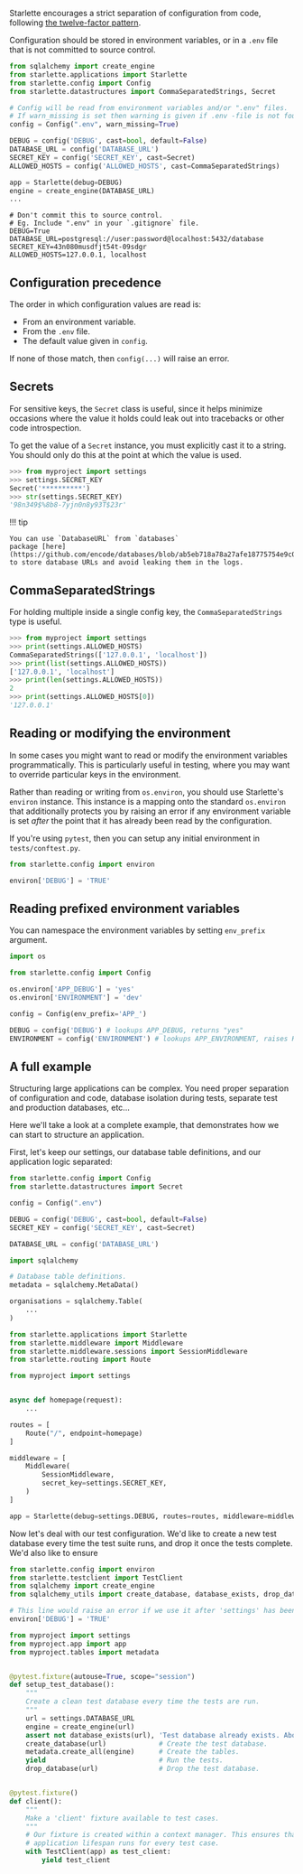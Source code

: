 Starlette encourages a strict separation of configuration from code,
following [the twelve-factor pattern][twelve-factor].

Configuration should be stored in environment variables, or in a `.env` file
that is not committed to source control.

```python title="main.py"
from sqlalchemy import create_engine
from starlette.applications import Starlette
from starlette.config import Config
from starlette.datastructures import CommaSeparatedStrings, Secret

# Config will be read from environment variables and/or ".env" files.
# If warn_missing is set then warning is given if .env -file is not found.
config = Config(".env", warn_missing=True)

DEBUG = config('DEBUG', cast=bool, default=False)
DATABASE_URL = config('DATABASE_URL')
SECRET_KEY = config('SECRET_KEY', cast=Secret)
ALLOWED_HOSTS = config('ALLOWED_HOSTS', cast=CommaSeparatedStrings)

app = Starlette(debug=DEBUG)
engine = create_engine(DATABASE_URL)
...
```

```shell title=".env"
# Don't commit this to source control.
# Eg. Include ".env" in your `.gitignore` file.
DEBUG=True
DATABASE_URL=postgresql://user:password@localhost:5432/database
SECRET_KEY=43n080musdfjt54t-09sdgr
ALLOWED_HOSTS=127.0.0.1, localhost
```

## Configuration precedence

The order in which configuration values are read is:

* From an environment variable.
* From the `.env` file.
* The default value given in `config`.

If none of those match, then `config(...)` will raise an error.

## Secrets

For sensitive keys, the `Secret` class is useful, since it helps minimize
occasions where the value it holds could leak out into tracebacks or
other code introspection.

To get the value of a `Secret` instance, you must explicitly cast it to a string.
You should only do this at the point at which the value is used.

```python
>>> from myproject import settings
>>> settings.SECRET_KEY
Secret('**********')
>>> str(settings.SECRET_KEY)
'98n349$%8b8-7yjn0n8y93T$23r'
```

!!! tip

    You can use `DatabaseURL` from `databases`
    package [here](https://github.com/encode/databases/blob/ab5eb718a78a27afe18775754e9c0fa2ad9cd211/databases/core.py#L420)
    to store database URLs and avoid leaking them in the logs.

## CommaSeparatedStrings

For holding multiple inside a single config key, the `CommaSeparatedStrings`
type is useful.

```python
>>> from myproject import settings
>>> print(settings.ALLOWED_HOSTS)
CommaSeparatedStrings(['127.0.0.1', 'localhost'])
>>> print(list(settings.ALLOWED_HOSTS))
['127.0.0.1', 'localhost']
>>> print(len(settings.ALLOWED_HOSTS))
2
>>> print(settings.ALLOWED_HOSTS[0])
'127.0.0.1'
```

## Reading or modifying the environment

In some cases you might want to read or modify the environment variables programmatically.
This is particularly useful in testing, where you may want to override particular
keys in the environment.

Rather than reading or writing from `os.environ`, you should use Starlette's
`environ` instance. This instance is a mapping onto the standard `os.environ`
that additionally protects you by raising an error if any environment variable
is set *after* the point that it has already been read by the configuration.

If you're using `pytest`, then you can setup any initial environment in
`tests/conftest.py`.

```python title="tests/conftest.py"
from starlette.config import environ

environ['DEBUG'] = 'TRUE'
```

## Reading prefixed environment variables

You can namespace the environment variables by setting `env_prefix` argument.

```python title="myproject/settings.py"
import os

from starlette.config import Config

os.environ['APP_DEBUG'] = 'yes'
os.environ['ENVIRONMENT'] = 'dev'

config = Config(env_prefix='APP_')

DEBUG = config('DEBUG') # lookups APP_DEBUG, returns "yes"
ENVIRONMENT = config('ENVIRONMENT') # lookups APP_ENVIRONMENT, raises KeyError as variable is not defined
```

## A full example

Structuring large applications can be complex. You need proper separation of
configuration and code, database isolation during tests, separate test and
production databases, etc...

Here we'll take a look at a complete example, that demonstrates how
we can start to structure an application.

First, let's keep our settings, our database table definitions, and our
application logic separated:

```python title="myproject/settings.py"
from starlette.config import Config
from starlette.datastructures import Secret

config = Config(".env")

DEBUG = config('DEBUG', cast=bool, default=False)
SECRET_KEY = config('SECRET_KEY', cast=Secret)

DATABASE_URL = config('DATABASE_URL')
```

```python title="myproject/tables.py"
import sqlalchemy

# Database table definitions.
metadata = sqlalchemy.MetaData()

organisations = sqlalchemy.Table(
    ...
)
```

```python title="myproject/app.py"
from starlette.applications import Starlette
from starlette.middleware import Middleware
from starlette.middleware.sessions import SessionMiddleware
from starlette.routing import Route

from myproject import settings


async def homepage(request):
    ...

routes = [
    Route("/", endpoint=homepage)
]

middleware = [
    Middleware(
        SessionMiddleware,
        secret_key=settings.SECRET_KEY,
    )
]

app = Starlette(debug=settings.DEBUG, routes=routes, middleware=middleware)
```

Now let's deal with our test configuration.
We'd like to create a new test database every time the test suite runs,
and drop it once the tests complete. We'd also like to ensure

```python title="tests/conftest.py"
from starlette.config import environ
from starlette.testclient import TestClient
from sqlalchemy import create_engine
from sqlalchemy_utils import create_database, database_exists, drop_database

# This line would raise an error if we use it after 'settings' has been imported.
environ['DEBUG'] = 'TRUE'

from myproject import settings
from myproject.app import app
from myproject.tables import metadata


@pytest.fixture(autouse=True, scope="session")
def setup_test_database():
    """
    Create a clean test database every time the tests are run.
    """
    url = settings.DATABASE_URL
    engine = create_engine(url)
    assert not database_exists(url), 'Test database already exists. Aborting tests.'
    create_database(url)             # Create the test database.
    metadata.create_all(engine)      # Create the tables.
    yield                            # Run the tests.
    drop_database(url)               # Drop the test database.


@pytest.fixture()
def client():
    """
    Make a 'client' fixture available to test cases.
    """
    # Our fixture is created within a context manager. This ensures that
    # application lifespan runs for every test case.
    with TestClient(app) as test_client:
        yield test_client
```

[twelve-factor]: https://12factor.net/config

